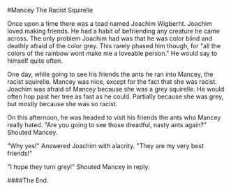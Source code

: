 #Mancey The Racist Squirelle

Once upon a time there was a toad named Joachim Wigberht.  Joachim loved making friends.  He had a habit of befriending any creature he came across.  The only problem Joachim had was that he was color blind and deathly afraid of the color grey.  This rarely phased him though, for "all the colors of the rainbow wont make me a loveable person."  He would say to himself quite often.

One day, while going to see his friends the ants he ran into Mancey, the racist squirelle.  Mancey was nice, except for the fact that she was racist.  Joachim was afraid of Mancey because she was a grey squirelle.  He would often hop past her tree as fast as he could.  Partially because she was grey, but mostly because she was so racist.

On this afternoon, he was headed to visit his friends the ants who Mancey really hated.  "Are you going to see those dreadful, nasty ants again?"  Shouted Mancey.  

"Why yes!"  Answered Joachim with alacrity.  "They are my very best friends!"

"I hope they turn grey!"  Shouted Mancey in reply.

####The End.
